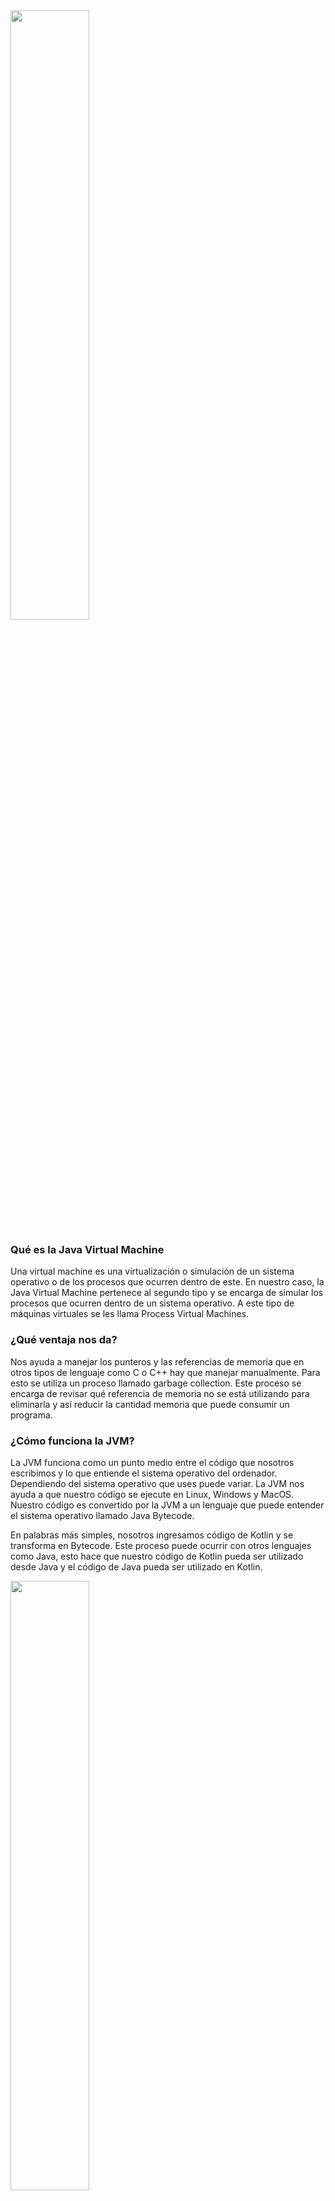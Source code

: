 
<img src="./static/images/kotlin.png" style="width:50%;"/>

### Qué es la Java Virtual Machine

Una virtual machine es una virtualización o simulación de un sistema operativo o de los procesos que ocurren dentro de este. En nuestro caso, la Java Virtual Machine pertenece al segundo tipo y se encarga de simular los procesos que ocurren dentro de un sistema operativo. A este tipo de máquinas virtuales se les llama Process Virtual Machines.

### ¿Qué ventaja nos da?

Nos ayuda a manejar los punteros y las referencias de memoria que en otros tipos de lenguaje como C o C++ hay que manejar manualmente. Para esto se utiliza un proceso llamado garbage collection. Este proceso se encarga de revisar qué referencia de memoria no se está utilizando para eliminarla y así reducir la cantidad memoria que puede consumir un programa.

### ¿Cómo funciona la JVM?

La JVM funciona como un punto medio entre el código que nosotros escribimos y lo que entiende el sistema operativo del ordenador. Dependiendo del sistema operativo que uses puede variar. La JVM nos ayuda a que nuestro código se ejecute en Linux, Windows y MacOS. Nuestro código es convertido por la JVM a un lenguaje que puede entender el sistema operativo llamado Java Bytecode.

En palabras más simples, nosotros ingresamos código de Kotlin y se transforma en Bytecode. Este proceso puede ocurrir con otros lenguajes como Java, esto hace que nuestro código de Kotlin pueda ser utilizado desde Java y el código de Java pueda ser utilizado en Kotlin.


<img src="./static/images/kotlin_924.png" style="width:50%;margin-left: auto; margin-right: auto"/>



### Carpetas y ficheros a la izquierda

SI inician con un ** punto “.” **, guardan información de nuestro proyecto.

* “gradle” es un sistema de compilacion de Android
* "build" carpeta que almacena el codigo compilado por gradle
* "src" carpeta más importante donde se encuentra nuestro codigo
* _‘main.kt’ _ fichero que sirve como punto de entrada para el desarrollo de nuestra app
* "test" carpeta de tests necesarios para la app
* _‘build.gradle.kts’ _ fichero que contiene la configuración de como funciona el proyecto, versiones, dependencias, etc.
* _‘gradle.properties’ _ fichero que permite declarar propiedades del proyecto
* ’seetings.gradle.kts’ fichero para especificar propiedades del proyecto


### Variables en Kotlin

var = valores que pueden cambiar
val = valores que no pueden cambiar
const val = valores que no deben camiar nunca, se declaran fuera de las funciones

Declarar variables

{var/val/const val} {nombreVariable} : {Tipo de dato (opcional)} = {valor}


```java
const val PI = 3.1415 //constante

fun main(args: Array<String>) {
    println("Hello World!")
    var optionA = 80 //variable mutable
    println( "numero: "+optionA)
    optionA = 50
    println( "numero cambiado: "+  optionA )

    val name = "susana" //variable inmutable
    println("name: "+ name )
    println("pi"+PI)

```

### Modificadores y tipos de datos en Kotlin

¿Qué es un dato primitivo
Tipos de datos originales de un lenguaje de programación. En Kotlin lo son los enteros, booleanos y cadenas de texto

¿Qué es un objeto
Es una combinación de variables, funciones y otros objetos.
En Kotlin todo es un objeto, se convierten los datos primitivos a un objeto para obtener algunas ventajas como:

Crear funciones especificas para el objeto que ayuden a no reescribir el código

Sobrescribir operadores como la suma o multiplicación

-Enteros
-Cadenas de texto
-Booleanos

Comparten en común que son primitivos ya que vienen directamente con el lenguaje, con ellos se pueden crear objetos.

### Operaciones con los tipos de datos en Kotlin

En Kotlin las operaciones son traducidas a funciones interiormente por el compilador. La operación val tercerValor = primerValor + segundoValor es lo mismo que decir tercerValor = primerValor.plus(segundoValor).

En la siguiente tabla te voy a dejar las operaciones que vas a poder realizar con los distintos tipos de datos y si te encuentras con alguno que no permita realizar esa operación puedes crearla por tu cuenta. Recuerda que Kotlin te permite extender el lenguaje para aprovechar estas funcionalidades.

Operaciones más utilizadas

|Expresión |	Función 	|Operator Fun|
|----------|------------|--------------|
|a + b 	| c = a + b |	public operator fun plus(other: Int): Int|
|a - b 	|c = a - b 	|public operator fun minus(other: Int): Int|
|a * b 	|c = a * b 	|public operator fun times(other: Int): Int|
|a / b 	|a = a / b 	|public operator fun div(other: Int): Int|
|a % b 	|c = a % b 	|public operator fun rem(other: Int): Int|
|a++ 	  |c = a++ 	  |public operator fun inc(): Int|
|a– 	  |c = a– 	  |public operator fun dec(): Int|
|a > b 	|c = a > b 	|public override operator fun compareTo(other: Int): Int|
|a < b 	|c = a < b 	|public override operator fun compareTo(other: Int): Int|
|a >= b  |c = a >= b |public override operator fun compareTo(other: Int)|: Int|
|a <= b |c = a <= b |public override operator fun compareTo(other: Int)|: Int|
|a != b |c = a != b 	|public open operator fun equals(other: Any?): |Boolean|

Dependiendo del tipo de dato que tengas podrás utilizar todos o solamente algunas de estas operaciones, por ejemplo si tienes una variable del tipo de dato String no vas a poder dividirla, a menos que tú crees esa función. Sin embargo, sí vas a poder sumar dos variables del tipo de dato String para obtener el valor de dicha suma.

Con esto espero que hayas obtenido una idea sobre cómo funcionan las operaciones, queda de parte de ti si prefieres utilizar la versión larga del operator fun o el operador directamente.

Ten en cuenta que si las operator fun se inventaron para que puedas reducir tu código a operaciones con símbolos ¿por algo será, no?


### Paradigmas de la programación:

Son formas de escribir código.

* Paradigma Imperativo: Se basa en modificar variables de estado que se encuentran dentro del programa y así hacer que el código realice las tareas que quieres.

* Paradigma declarativo: programacion funcional Nos ayuda a entender que es lo que tiene que hacer un programa, como hace las cosas el programa.



### CONDICIONAL IF

Es un mecanismo que nos proporciona el lenguaje para evaluar condiciones que son true o false y así decidir que bloque de codigo se va a ejecutar.  

Para evaluar las condiciones con la sentencia if debemos aprender el concepto de operador condicional, este operador nos van a servir para evaluar condiciones, los operadores condicional son:  

```
> mayor que.
< menor que.
>= mayor o igual que.
<= menor o igual que
== igualdad.
!= desigualdad.  

```
OPERADORES LOGICOS

Con los operadores logicos podremos comparar mas de una condición.  

&& operador "y": con este operador todas las condiciones tienen que ser verdaderas para que se cumpla la sentencia if.  

|| operador "o": basta que se cumpla una de las condiciones para que se cumpla la sentencia if.  

! operador "no"

### ESTRUCTURA DE CONTROL WHEN

Esta sentencia sirve en los casos que tengamos que comparar nuestra variable con múltiples opciones, ya que con la sentencia IF puede resultar poco optimo. 

SINTAXIS WHEN

* Iniciamos con la palabra reservada WHEN.
* Entre parentesis () escribimos la variable o constante que queremos evaluar.
* Posteriormente, vamos abrir y cerrar llaves {}, dentro de estas escribiremos las diferentes condiciones o casos.
* Cada vez que creamos un condición deberemos escribir un guion y un mayor que (->), luego entre llaves {} colocaremos el bloque de codigo que se va a ejecutar, para ello se escribe println(“el mensaje que va a salir por consola”).
* Por ultimo, utilizaremos ELSE para definir un bloque de codigo en caso que ninguna de nuestras opciones coincidan con el valor de nuestra variable.

EJEMPLO CON STRING

<EJEMPLO:

```java
val pais = "Argentina"

when(pais) {
    "Argentina" -> {
        println("El idioma de ${pais} es Español");
    } "Alemania" -> {
        println("El idioma de ${pais} es Aleman");
    } "EEUU" -> {
        println("El idioma de ${pais} es Ingles");
    } "Brasil" -> {
        println("El idioma de ${pais} es Portugues");
    } else -> {
        println("No conocemos el idioma");
    }
} > 
```

Si tenemos varios casos que coinciden con el mismo valor, lo podremos unir en una única condición colocando una coma(,) al final de cada condición.   

Al trabajar con when y números enteros (Int) podremos usar rangos, para ello debemos:  

* Se utiliza la misma sintaxis.
* En los casos o condiciones utilizaremos la palabra reservada IN.
* Seguido del valor inicial.
* Luego escribir dos puntos (…) y
* Por ultimo, colocamos el valor en donde se quiere que termine nuestro rango.

EJEMPLO CON NUMEROS ENTEROS

```java
val edad = 33;

when(edad) {
    in 0..3 -> {
        println("Tu edad es ${edad} eres un bebe");
    } in 4..11 -> {
        println("Tu edad es ${edad} eres un niño");
    } in 12..18 -> {
        println("Tu edad es ${edad} eres un adolecente");
    } in 19..59 -> {
        println("Tu edad es ${edad} eres un adulto");
    } in 60..99 -> {
        println("Tu edad es ${edad} eres un adulto mayor");
    } else -> {
        println("😲");
    }
}> 
```

### Bucles: While y Do While

Con while podemos hacer que se ejecute un bloque de código determinado hasta que se cumpla una condición.

Cuando usamos este tipo de bucles hay que tener cuidado para evitar producir bucles infinitos no deseados, para lo que necesitamos que dentro del bucle se actualice el valor que usemos en la condición de salida bajo alguna circunstancia.

En el siguiente ejemplo se ejecuta el bucle mientras (while) el día sea menor que 6 y cuando deja de cumplirse termina.

```java
var dia= 1
println("Empiza la semana")
while(dia < 6) {
    if  (dia == 1) {
        println("$dia dia trabajando")
    } else {
        println("$dia dias trabajando")
    }

    dia++ // Actualizamos la condicion
}
println("A descansar")

/* Resultado:
Empiza la semana
1 dia trabajando
2 dias trabajando
3 dias trabajando
4 dias trabajando
5 dias trabajando
A descansar
*/
```

### Null-Safety en Kotlin


Por defecto, todas las variables en Kotlin son non-nullable. De este modo, si intentamos asignar un valor null a cualquier variable, el compilador lanzará un error:

```java
var saludoNullable: String? = "Hola"
saludoNullable = null // Compila
```
Si queremos permitir que una variable pueda ser null, tendremos que definirla añadiendo ? a su tipo de datos.

## nullables

cuando declaras las variables de manera normal, estas no pueden ser inicializadas como null pero s agregamos un **? despues del tipo de dato nos permitira agregar un null**

este tipo de datos es para evitar el null pointer exeption 

si necesitamos obtener la longitud de nuestra variable con ? nos marcara un error pero podemos evitarlo usando un unsafe !!

```java
var myVar : String? = null
//unsafe operator
println(myVar!!.length)
```

## Null-Safety

Una variable es nula, cuando no se le ha asignado un valor 

Sir Tony Hoare, creo la referencia null o null pointer en 1965

Se recomienda evitar usar null, pues este nos puede causar errores al correr la app

### Nulable

Un tipo de dato nullable es una variable que puede contener un null, la forma en que se declaran es la siguiente:

```java
var segundoNombre? = "Maribel"
```

### Safe calls

es una herramienta que nos proporciona Kotlin, que nos hayuda a ejecutar cierto codigo cuando la variable no es nula, y lo realizamo de la sigueinte manera:

```java
println(segundoNombre?.length())
```

### Double bang !!

el operador !! le dice al compilador que estas 100% seguro de que en ese punto la variable no es null.

Se recomienda usarlo poco, por que puede ser considerado mala practica y ademas puede que la variable si llegue null 

### Elvis operation

Elvis operation ?: nos regresa un valor por defecto cuando una variable  es null y de esa forma evitamos ciertos errores

```java
fun main() {
    //cone el signo ? indicamos que la variable puede ser null
    var nombre : String? =  null;

    val caracterNumber :Int = nombre?.length ?: 0
    println(caracterNumber)

}
```

Ojo!

* Tu no puedes tener un catch o finally sin un try
* Tu no puedes poner codigo entre el try y el catch, o el catch y el finally.

por ejemplo:

```java
try { callRiskyCode( ) }
x = 7
catch(e: Bad Exception) {}
```

* Un try puede estar seguido de un catch o un finally
* Un try puede tener multiples catch blocks.

Esta explicacion esta en el libro Head First Kotlin en la pagina 244. Un gran libro en ingles que recomiendo mucho!


### 0El Elvis operator ?: 

Es una versión segura de una expresión if. Devuelve el valor a su izquierda si no es nulo. De lo contrario, devuelve el valor a su derecha… por ejemplo:

```java
w?.play ?: -1

```

El Elvis operator primero verifica el valor a su izquierda, en este caso w?.play y si ese valor no es null, el Elvis operator lo retorna. En el caso de que el valor de la izquierda sea null, el Elvis operator retornara el valor de la derecha, en este caso -1

es como decir "si w no es nulo y su propiedad de play no es nula, devuelve el valor de la propiedad de play, de lo contrario, devuelve -1

Pueden encontrar mas información sobre este tema en el libro que les recomende anteriormente Head First Kotlin!

### Listas


* Las listas son inmutables, si queremos agregar, remover o usar funciones mas avanzadas necesitaremos una mutableList.
* Podemos tener valores duplicados en una lista
* Podemos recorrer todos los elementos de una lista
* La principal diferencia entre una lista y un array es que la lista no puede actualizar ninguna de las referencias que almacena


```java
fun main(args: Array<String>) {

    // Lista inmutable
    val listaDeNombre = listOf("Nestor", "Joel", "Camila")
    println(listaDeNombre)

    // Lista mutable
    val listaVacia = mutableListOf<String>()
    println(listaVacia)
    listaVacia.add("Nestor") //.add agregar un valor a la lista
    println(listaVacia)

    val valorUsandoGet = listaVacia.get(0) //.get Obtener el valor de la lista
    println(valorUsandoGet)

    val valorUsandoOperador = listaVacia[0]
    println(valorUsandoOperador)


    val primerValor: String? = listaDeNombre.firstOrNull() // .first Obtener el  primer valor de una lista
    println(primerValor)

    listaVacia.removeAt(0) // removeAt Eliminar elementos de la una lista
    println(listaVacia)

    listaVacia.add("Joel")
    listaVacia.removeIf() {caracteres -> caracteres.length > 3} // removeIf Solo cuando la condicion sea valida
    println(listaVacia)

    val myArray = arrayOf(1,2,3,4,5)
    println("Mi array $myArray")
    println("Array como lista ${myArray.toList()}")
    
    // Para performance utilizar siempre arrays ** de lo contraria utilizar listas
}

```

### Filtrar listas

```java
fun main(args: Array<String>) {
    val numerosDeLoteria = listOf(11, 15, 30, 66, 5)

    //Ordenar ascendentemente con sorted
    val numerosSorted = numerosDeLoteria.sorted()
    println(numerosSorted)

    //Ordenar descendentemente con sortedDescending
    val numerosDescendientes = numerosDeLoteria.sortedDescending()
    println(numerosDescendientes)

    //Ordenar dependiendo de una condición con sortedBy
    val ordenarPorMultipos = numerosDeLoteria.sortedBy { num -> num < 50 }
    println(ordenarPorMultipos)

    //Ordenar de forma aleatoria
    val numerosAletorios = numerosDeLoteria.shuffled()
    println(numerosAletorios)

    //Ordenar de forma inversa
    val numerosEnReversa = numerosDeLoteria.reversed()
    println(numerosEnReversa)


    //Funciones de programación funcional

    //Map - Convertir un elemento de un tipo a otro tipo // siempre devuelve el ultimo valor

    val mensajesDeNumeros = numerosDeLoteria.map { num -> "Tu numero de lotería es $num" }
    println(mensajesDeNumeros)

    //Filtrar elementos dependiendo de condiciones con filter
    val numerosFiltrados = numerosDeLoteria.filter { num -> num > 50 }
    println(numerosFiltrados)
}

```

### Maps

Los mapas asocian claves con valores. Las claves deben ser únicas, pero los valores asociados no. De este modo, cada valor puede ser usado para identificar de manera única el valor asociado, ya que el mapa asegura que no puedes duplicar claves en la colección. Internamente, Kotlin usa la colección Java Map para implementar los mapas.
A diferencia de las interfaces List y Set en Kotlin que extienden la interfaz Collection, la interfaz Map no extiende nada. Algunas de las propiedades y funciones disponibles en esta interfaz se muestran a [g1] continuación. Observa como solo se permite hacer consultas, al definir una colección inmutable.
```java
//size: tamaño de la colección.

isEmpty(): //indica si el mapa está vacío.
containsKey(key: K): //indica si el mapa contiene una clave.
containsValue(value: V): // indica si el mapa contiene un valor.
get(key: K): //valor asociado a la llave dada o null si no se encuentra.
keys: //devuelve un Set inmutable con todas las claves en el mapa.
values: Collection //inmutable de todos los valores en el mapa.
mapOf() //crea un mapa inmutable compuesto por una lista de pares, donde el primer valor es la clave, y el segundo es el valor. Devuelve un objeto de tipo Map.

val prefijos: Map<Int, String> = mapOf(34 to "España", 1 to "USA", 233 to "Ghana")
for ((key, value) in prefijos) {
    println("$key es el código telefónico de $value")
}

//Podemos obtener el valor de una clave usando la función get(). También podemos usar los corchetes como un atajo para get().

print(prefijos.get(34)) // España
print(prefijos[34])     // España 

//La interfaz MutableMap no extiende la interfaz MutableCollection; su único padre es la interfaz Map. Este anula las propiedades keys, entries y values de la interfaz padre para poder redefinirlas. Además, incluye algunas funciones extra como:

put(key: K, value: V) //inserta el par clave-valor en el mapa. Devolverá el valor previo enlazado con la clave o null si la clave no existía.
remove(key: K) //borra la clave y su valor enlazado.
putAll(from: Map<out K, V>) //agrega nuevos pares clave-valor desde otro mapa. Si una clave ya existente será actualizada con el nuevo valor.
clear() //elimina todos los elementos del mapa.
mutableMapOf() //permite crear un mapa mutable sin indicar la implementación:

val monedas: MutableMap<String, String> = mutableMapOf("euro" to "España", "dolar" to "EEUU", "libra" to "UK")

println("Paises ${ monedas.values}") 
println("Monedas ${ monedas.keys}") 
monedas.put("cedi", "Ghana")
monedas.remove("dolar")  

```
Para indicar implementaciones específicas dispones de: hashMapOf() para crear un mapa de tipo LinkedHashMap., donde puedes consultar el orden en que los elementos fueron insertados, y sortedMapOf() para SortedMap, en el cual todas las entradas se almacenan en un orden de clave ascendente.



### Sets

Set Es similar a una lista, pero sin elementos repetidos

```java
fun main(args: Array<String>) {

    //Conjunto inmutable
    val vocalesRepidas = setOf("a", "e", "i", "o", "u", "a", "e", "i", "o", "u")
    println(vocalesRepidas)

    //Conjunto mutable
    val numerosFavoritos = mutableSetOf(1, 2, 3, 4)
    println(numerosFavoritos)
    numerosFavoritos.add(5)
    numerosFavoritos.add(5)
    println(numerosFavoritos)
    // Se elimina el elemento dependiendo del valor
    numerosFavoritos.remove(1)
    println(numerosFavoritos)

    val valorDelSet = numerosFavoritos.firstOrNull{ num -> num > 2}
    println(valorDelSet)
}
```

### ¿Qué son las funciones?

Las funciones se declaran usando la palabra clave fun, seguida del nombre del método, los paréntesis donde declararemos los valores de entrada y unas llaves que limitan la función.

```java
fun main(args: Array<String>) {
    showMyName()
    showMyLastName()
    showMyAge()
}
fun showMyName(){
    println("Me llamo Aris")
}
fun showMyLastName(){
    println("Mi Apellido es Guimerá")
}
fun showMyAge(){
    println("Tengo 24 años")
}
```
Si os fijáis en el código anterior, tenemos 4 métodos. 3 de ellos están destinados para una sola función (mostrar nombre, edad y apellidos) pero no se ejecutarán a no ser que sean llamados. Por ello el cuarto método que es el que se ejecutar el código, los llamará en el orden que le pongamos. Dándonos un resultado así.

Funciones con parámetros de entrada
Ahora vamos a ver las funciones con parámetros de entrada, que son iguales, pero al llamarlas habrá que mandarle las variables que necesite.

```java
fun main(args: Array<String>) {
    showMyInformation("Aris", "Guimerá", 24)
}
fun showMyInformation(name: String, lastName: String, age: Int){
    println("Me llamo $name $lastName y tengo $age años.")
}
```
Como se puede observar, tiene tres parámetros de entrada, la forma de declararlos es muy fácil el nombre de la variable, seguida de dos puntos y el tipo de variable, aquí si es obligatorio definir el tipo.

Obviamente al llamar al método podemos pasarle variables recuperadas de otros métodos y demás.

Funciones con parámetros de salida
Nos queda por ver como una función puede devolver un resultado o lo que haga nuestro método. La única limitación es que solo se puede devolver un parámetro, aunque para eso tenemos los métodos (ya lo veremos más tarde).

```java
fun main(args: Array<String>) {
    var result = add(5, 10)
    println(result)
}
fun add(firsNumber: Int, secondNumber: Int) : Int{
    return firsNumber + secondNumber
}

```

Como el ejemplo anterior añadimos los parámetros de entrada pero esta vez, al cerrar los paréntesis pondremos el tipo de variable que debe devolver nuestra función. Luego la función hará todo lo que tenga que hacer y cuando tenga el resultado, lo devolveremos con la palabra clave return.

Si el método es muy fácil, podemos evitar las llaves y simplificar la función un poco más.

```java
fun add(firsNumber: Int, secondNumber: Int) : Int = firsNumber + secondNumber
```

### Funciones de extensión en Kotlin

Las funciones de extensión (o extension functions en inglés) son funciones que, como su propio nombre indica, nos ayudan a extender la funcionalidad de clases sin necesidad de tocar su código. Ahora vamos a ver cómo se definen estas funciones, y algunos ejemplos que a mí personalmente me resultan muy útiles.

¿Cómo se define una función de extensión?
Tan solo hay que escribir una función como lo harías normalmente, y ponerle delante el nombre de la clase separado por un punto.

Ejemplo muy sencillo: queremos hacer que una vista tenga la función visible(), que la hace visible. Escribiríamos algo como esto:

```java
fun View.visible() {
    this.visibility = View.VISIBLE
}
//El this  lo he puesto para que veas que podemos usar las funciones y propiedades de esa clase como si estuviéramos dentro de  la propia clase, pero lo puedes omitir:

fun View.visible() {
    visibility = View.VISIBLE
}

```
Algunos ejemplos interesantes
Hay un par de ejemplos que me gusta poner, porque resumen muy bien la potencialidad de esto.

El primero es cuando estás inflando una vista dentro de un adapter. Normalmente utilizarías algo así:

```java
override fun onCreateViewHolder(parent: ViewGroup, viewType: Int): ViewHolder {
    val v = LayoutInflater.from(parent.context).inflate(R.layout.view_item, parent, false)
    return ViewHolder(v)
}
```
La línea que infla la vista y usa el parent es demasiado compleja, y el 99% de las veces suele ser igual en cualquier adapter. ¿Por qué no hacer que los ViewGroup  puedan inflar vistas?

```java
fun ViewGroup.inflate(layoutRes: Int): View {
    return LayoutInflater.from(context).inflate(layoutRes, this, false)
}

//Ahora ya puedes utilizarlo en el código de arriba:

override fun onCreateViewHolder(parent: ViewGroup, viewType: Int): ViewHolder {
    val v = parent.inflate(R.layout.view_item)
    return ViewHolder(v)
}
```
Un ejemplo muy parecido se puede hacer con las imágenes. Si utilizas por ejemplo la librería de Picasso, necesitas andar haciendo el típico ritual:

Picasso.with(imageView.context).load(url).into(imageView)

¿Qué te parecería poder decirle a ImageView que cargue una url directamente?

```java
fun ImageView.loadUrl(url: String) {
    Picasso.with(context).load(url).into(this)
}

imageView.loadUrl(url)
```

Propiedades de extensión

Igual que puedes hacer funciones de extensión, lo mismo puedes hacer con properties. Lo único que no podrán guardar un estado propio, sino valerse de las funciones ya existentes para modificar el estado:

```java
val ViewGroup.children: List get() = (0..childCount -1).map { getChildAt(it) }
//  Esta property recupera los hijos de un ViewGroup
// Ahora podrías iterar sobre ellos directamente:
parent.children.forEach { it.visible() }
```

Nota: it es una palabra reservada que se utiliza para acceder al valor de entrada de la función, cuando solo hay uno. Como ya hemos visto en otros artículos, se pueden nombrar esos valores de entrada, y asignar más cuando hay más de uno.

Conclusión
Con las funciones y las propiedades de extensión puedes extender cualquier librería a la que no tengas acceso y luego utilizar esas funciones y propiedades como si fueran propias de la clase. Lo único que verás es un import extra en el archivo en el que se use.

Si de verdad vas en serio con Kotlin y, como yo, piensas que es el lenguaje del futuro en Android, te recomiendo que le eches un vistazo al training gratuito, donde te contaré todo lo que necesitas para aprender a crear tus Apps Android en Kotlin desde cero.

### Parámetros por defecto

Una de las características de Kotlin es la posibilidad de trabajar con funciones con parámetros con valores por defecto. Tomemos como ejemplo la función sum que tiene dos parámetros y le agregamos un parámetro más:
```java
fun sum(x:Int, y:Int, z:Int): Int{
   return x + y + z
}

//Se podría asignar un valor a una de las variables:

fun sum(x:Int, y:Int, z:Int = 0): Int{
   return x + y + z
}

//Luego la función sum, podría llamarse de las siguientes maneras:

sum(3, 2, 1)
sum(2, 4)

```
En ambos casos funciona en forma adecuada. Esto tiene una ventaja pues permite crear funciones con parámetros por defecto, con lo cual evita realizar sobre carga de funciones. En lenguajes como Java no hay parámetros por defecto, con lo cual muchas veces se tiene que sobre cargar los métodos.

Parámetros con nombres
Que sucede si queremos imprimir determinados parámetros que no sean contiguos, por ejemplo, el primero y el tercero.

```java
//Generamos una nueva función:

fun printDetails(name:String,email:String = "", phone:String){
 println("name: $name - email: $email - phone: $phone")
}

//Si hacemos email con un valor por defecto:

printDetails("Juan", "123 123")
```
Esta función nos genera erro, pues el tercer valor phone, no tiene asignado un valor por defecto y es requerido. Por otro lado, por la forma de la variable, el valor indicado corresponde a phone, más el método no sabe como distinguir que es el tercer parámetro. Esto se soluciona utilizando el valor de los parámetros:

```java
printDetails("Juan", phone="123 123")

//Al tener el nombre de los parámetros, se pueden ingresar los parámetros en un orden indistinto:

printDetails(name="Juan", phone = "123 123")
printDetails(phone = "123 123", name="Juan" )

```
Esto es util cuando tengo funciones con múltiples parámetros. Usar el nombre de los parámetros permite ser más expresivo con nuestro código.

No es recomendable tener funciones con cinto o seis parámetros, para esto es recomendable tener un objeto que agrupe este conjunto de parámetros, pero en caso de que tengamos este tipo de funciones. El uso de los nombres es muy útil.


### Lambdas

Las funciones lambda (“lambdas”) son una forma sencilla de crear funciones ad-hoc (para un fin determinado). Las lambdas se pueden denotar de forma muy concisa en muchos casos gracias a la inferencia de tipos y la variable it implícita.


Ejemplos de declaración de Lambdas:

```java
//Una lambda con tipos explícitos en todas partes. La lambda es la parte entre llaves, que se asigna a una variable de tipo (String) -> String (un tipo de función)
val upperCase1: (String) ->String={str: String -> str.uppercase()}

//Inferencia de tipo dentro de lambda: el tipo del parámetro lambda se infiere del tipo de variable a la que está asignado.
val upperCase2: (String) -> String = {str -> str.uppercase()}

//Inferencia de tipo fuera de lambda: el tipo de variable se infiere del tipo del parámetro lambda y el valor de retorno.
val upperCase3 = {str: String -> str.uppercase()}

//No puede hacer ambas cosas a la vez, el compilador no tiene la posibilidad de inferir el tipo de esa manera.
//val upperCase4: {str -> str.uppercase()}


//Para lambdas con un solo parámetro, no tiene que nombrarlo explícitamente. En su lugar, puede utilizar la variable it implícita. Esto es especialmente útil cuando se puede inferir el tipo (que suele ser el caso).
val upperCase5: (String) -> String = {it.uppercase()}

//Si su lambda consta de una única llamada de función, puede usar punteros de función (: :).
val upperCase6: (String) -> String = String::uppercase
println(upperCase1("hello"))
println(upperCase2("hello"))
println(upperCase3("hello"))
println(upperCase5("hello"))
println(upperCase6("hello"))

```

### High Order functions

Funciones de orden superior

Kotlin es un lenguaje orientado a objetos pero introduce características existentes en los lenguajes funcionales que nos permiten crear un código más claro y expresivo.

Una de las características del paradigma de la programación funcional son las funciones de orden superior.

Las funciones de orden superior son funciones que pueden recibir como parámetros otras funciones y/o devolverlas como resultados.

Veremos una serie de ejemplos muy sencillos para ver como Kotlin implementa el concepto de funciones de orden superior y a medida que avancemos en el curso podremos ver las ventajas de este paradigma.

Problema 1
Definir una función de orden superior llamada operar. Llegan como parámetro dos enteros y una función. En el bloque de la función llamar a la función que llega como parámetro y enviar los dos primeros parámetros.
La función retorna un entero.

Proyecto147 - Principal.kt
```java
fun operar(v1: Int, v2: Int, fn: (Int, Int) -> Int) : Int {
    return fn(v1, v2)
}

fun sumar(x1: Int, x2: Int) = x1 + x2

fun restar(x1: Int, x2: Int) = x1 - x2

fun multiplicar(x1: Int, x2: Int) = x1 * x2

fun dividir(x1: Int, x2: Int) = x1 / x2

fun main(parametro: Array<String>) {
    val resu1 = operar(10, 5, ::sumar)
    println("La suma de 10 y 5 es $resu1")
    val resu2 = operar(5, 2, ::sumar)
    println("La suma de 5 y 2 es $resu2")
    println("La resta de 100 y 40 es ${operar(100, 40, ::restar)}")
    println("El producto entre 5 y 20 es ${operar(5, 20, ::multiplicar)}")
    println("La división entre 10 y 5 es ${operar(10, 5, ::dividir)}")
}

//Tenemos definidas 6 funciones en este problema. La única función de orden superior es la llamada “operar”:

fun operar(v1: Int, v2: Int, fn: (Int, Int) -> Int) : Int {
    return fn(v1, v2)
}

//El tercer parámetro de esta función se llama “fn” y es de tipo función. Cuando un parámetro es de tipo función debemos indicar los parámetros que tiene dicha función (en este caso tiene dos parámetros enteros) y luego del operador -> el tipo de dato que retorna esta función:

fn: (Int, Int) -> Int

//Cuando tengamos una función como parámetro que no retorne dato se indica el tipo Unit, por ejemplo:

fn: (Int, Int) -> Unit

//El algoritmo de la función operar consiste en llamar a la función fn y pasar los dos enteros que espera dicha función:

return fn(v1, v2)

//Como la función operar retorna un entero debemos indicar con la palabra clave return que devuelva el dato que retorna la función “fn”.

//Las cuatro funciones que calculan la suma, resta, multiplicación y división no tienen nada nuevo a lo visto en conceptos anteriores:

fun sumar(x1: Int, x2: Int) = x1 + x2

fun restar(x1: Int, x2: Int) = x1 - x2

fun multiplicar(x1: Int, x2: Int) = x1 * x2

fun dividir(x1: Int, x2: Int) = x1 / x2

//En la función main llamamos a la función operar y le pasamos tres datos, dos enteros y uno con la referencia de una función:

val resu1 = operar(10, 5, ::sumar)

//Como vemos para pasar la referencia de una función antecedemos el operador ::
//La función operar retorna un entero y lo almacenamos en la variable resu1 que mostramos luego por pantalla:

println("La suma de 10 y 5 es $resu1")

// Es importante imaginar el funcionamiento de la función operar que recibe tres datos y utiliza uno de ellos para llamar a otra función que retorna un valor y que luego este valor lo retorna operar y llega finalmente a la variable “resu1”.

// Llamamos a operar y le pasamos nuevamente la referencia a la función sumar:

val resu2 = operar(5, 2, ::sumar)
println("La suma de 5 y 2 es $resu2")

// De forma similar llamamos a operar y le pasamos las referencias a las otras funciones:

println("La resta de 100 y 40 es ${operar(100, 40, ::restar)}")
println("El producto entre 5 y 20 es ${operar(5, 20, ::multiplicar)}")
println("La división entre 10 y 5 es ${operar(10, 5, ::dividir)}")

```
Tener en cuenta que para sumar dos enteros es mejor llamar directamente a la función sumar y pasar los dos enteros, pero el objetivo de este problema es conocer la sintaxis de las funciones de orden superior presentando el problema más sencillo.

Las funciones de orden superior se pueden utilizar perfectamente en los métodos de una clase.

Problema 2

Declarar una clase que almacene el nombre y la edad de una persona. Definir un método que retorne true o false según si la persona es mayor de edad o no. Esta función debe recibir como parámetro una función que al llamarla pasando la edad de la persona retornara si es mayor o no de edad.
Tener en cuenta que una persona es mayor de edad en Estados Unidos si tiene 21 o más años y en Argentina si tiene 18 o más años.

Proyecto148 - Principal.kt

```java
class Persona(val nombre: String, val edad: Int) {
    fun esMayor(fn:(Int) -> Boolean): Boolean {
        return fn(edad)
    }
}

fun mayorEstadosUnidos(edad: Int): Boolean {
    if (edad >= 21)
        return true
    else
        return false
}

fun mayorArgentina(edad: Int): Boolean {
    if (edad >= 18)
        return true
    else
        return false
}

fun main(parametro: Array<String>) {
    val persona1 = Persona("juan", 18)
    if (persona1.esMayor(::mayorArgentina))
        println("${persona1.nombre} es mayor si vive en Argentina")
    else
        println("${persona1.nombre} no es mayor si vive en Argentina")
    if (persona1.esMayor(::mayorEstadosUnidos))
        println("${persona1.nombre} es mayor si vive en Estados Unidos")
    else
        println("${persona1.nombre} no es mayor si vive en Estados Unidos")
}

// Declaramos la clase Persona con dos propiedades llamadas nombre y edad:

class Persona(val nombre: String, val edad: Int) {

// La clase persona por si misma no guarda la nacionalidad de la persona, en cambio cuando se pregunta si es mayor de edad se le pasa como referencia una función que al pasar la edad nos retorna true o false:

fun esMayor(fn:(Int) -> Boolean): Boolean {return fn(edad)}

// Tenemos dos funciones que al pasar una edad nos retornan si es mayor de edad o no:

fun mayorEstadosUnidos(edad: Int): Boolean {
    if (edad >= 21)
        return true
    else
        return false
}

fun mayorArgentina(edad: Int): Boolean {
    if (edad >= 18)
        return true
    else
        return false
}

// En la función main creamos un objeto de la clase persona:

val persona1 = Persona("juan", 18)

// Llamamos al método esMayor del objeto persona1 y le pasamos la referencia de la función “mayorArgentina”:

 if (persona1.esMayor(::mayorArgentina))
        println("${persona1.nombre} es mayor si vive en Argentina")
    else
        println("${persona1.nombre} no es mayor si vive en Argentina")

// Ahora llamamos al método esMayor pero pasando la referencia de la función “mayorEstadosUnidos”:

if (persona1.esMayor(::mayorEstadosUnidos))
        println("${persona1.nombre} es mayor si vive en Estados Unidos")
    else
        println("${persona1.nombre} no es mayor si vive en Estados Unidos")

// Como podemos comprobar el concepto de funciones de orden superior es aplicable a los métodos de una clase.

// No hicimos un código más conciso con el objeto que quede más claro la sintaxis de funciones de orden superior, pero el mismo problema puede ser:

class Persona(val nombre: String, val edad: Int) {
    fun esMayor(fn:(Int) -> Boolean) = fn(edad)
}


fun mayorEstadosUnidos(edad: Int) = if (edad >= 21) true else false

fun mayorArgentina(edad: Int) = if (edad >= 18) true else false

fun main(parametro: Array<String>) {
    val persona1 = Persona("juan", 18)
    if (persona1.esMayor(::mayorArgentina))
        println("${persona1.nombre} es mayor si vive en Argentina")
    else
        println("${persona1.nombre} no es mayor si vive en Argentina")
    if (persona1.esMayor(::mayorEstadosUnidos))
        println("${persona1.nombre} es mayor si vive en Estados Unidos")
    else
        println("${persona1.nombre} no es mayor si vive en Estados Unidos")
}
```

### La Función let { }

La función let es una función que crea un alcance temporal para un objeto en el interior de un bloque de código.

Esto quiere decir, que puedes referirte al objeto sin usar su nombre debido a que es el parámetro de la función lambda pasada a let.

inline fun <T, R> T.let(block: (T) -> R): R

Lenguaje del código: HTML, XML (xml)
Como vez en su declaración, let:

* Es una función genérica con argumentos T y R
* Es una función inline
* Es una función de extensión del tipo recibidor T
* Recibe como parámetro un tipo función (T) -> ®
* Retorna como resultado a R
* Ya que let ejecuta a block pasando la expresión this del objeto recibidor, es como si crearas un espacio de escritura para tus sentencias asociadas al objeto.

```java
val resultado = objeto.let{
    /* sentencias y retorno de valor */
}
```

Lenguaje del código: Kotlin (kotlin)

Ejemplo: Función let Para Mapear

```java
// Supongamos que tenemos una clase para las facturas junto a otra que representa las líneas que están en ella:

class InvoiceLine(val unitCost: Double)
class Invoice(val customer: String, val lines: List<InvoiceLine>)

// Lenguaje del código: Kotlin (kotlin)
// Ahora deseamos leer una factura y formatear las propiedades de la misma para mostrarlas en pantalla.

fun main() {
    val invoice = Invoice(
        "Fabricia",
        listOf(
            InvoiceLine(5.0),
            InvoiceLine(4.0),
            InvoiceLine(6.0)
        )
    )

    val invoiceDetail = invoice.let {
        val total = it.lines.sumOf { line -> line.unitCost }
        "La factura de ${it.customer} tiene un total de $total"
    }

    println(invoiceDetail)
}

```
Salida:

La factura de Fabricia tiene un total de 15.0

Como puedes notar, al invocar a invoice.let{}, el parámetro del lambda será invoice, por lo que podemos usar a it como referencia.

Con esta forma podemos obtener el total de la factura a través de it.lines.sumOf{} y construir un String resultante con it.customer.

El objetivo es crear un contexto que te permita mejorar la legibilidad del propósito de tu código.

Ejemplo: Función let Y Tipos Anulables

La función let también es de utilidad para ejecutar sentencias sobre tipos anulables en conjunto con el operador de acceso seguro(.?).

Si el objeto recibidor no es null, entonces las sentencias del lambda que pasaste como bloque de código son ejecutadas, de lo contrario no habrá acción.

Por ejemplo, ¿que pasaría si la factura leída fuese nula e intentaras imprimir su detalle?:

```java
fun main() {
    val invoice: Invoice? = null

    val invoiceDetail = invoice?.let {
        val total = it.lines.sumOf { line -> line.unitCost }
        "La factura de ${it.customer} tiene un total de $total"
    }

    println(invoiceDetail)
}

//Resultado: null
```

Lenguaje del código: JavaScript (javascript)
La función let tratará a invoice como si fuese no aceptara nulos en todo el alcance del lambda, de esta forma te evitas la comprobación de nulidad en cada línea del bloque de código.

Y si es null, entonces el parámetro block de let() no será ejecutado.


### With

“La función with nos ayuda a acceder directamente a las propiedades de la variable o a la misma variable utilizando this”

```java
fun main(args: Array<String>) {
	val colores = listOf("Azul", "Amarillo", "Rojo")

	// Tenemoes accedo directo al scope de colores con with, así ya no necesitamos escribir el nombre de la variable
	with(colores){
		println("Nuestros colores son $this")
		println("Esta lista tiene una cantidad de colores de $size")
	}
}
```

### Run

```java
fun main(args: Array<String>){
    val moviles = mutableListOf("Samsung A50","Samsung A51","Samsung A52")
            .run{
                removeIf{ movil->movil.contains("A50") }
                this
            }
    println(moviles)
}

```

### Apply

La Función apply

El propósito de la función apply es tomar como alcance al objeto recibidor T sobre el que es invocado, aplicar las sentencias del parámetro block que recibe sobre dicho contexto y retornar el mismo objeto modificado.
```java
inline fun <T> T.apply(block: T.() -> Unit): T

```
Lenguaje del código: Kotlin (kotlin)
Como ves, el cuerpo del tipo función a pasar es Unit, esto significa que no es necesario especificar un resultado en la última línea de la lambda con recibidor que pases como argumento.

Para referirte al recibidor, usa la expresión this y así tendrás acceso a los miembros.
```java
instancia.apply{
    // Modificación de propiedades
    // Llamada de métodos
    // etc.
}
```
La función apply trabaja similar a with, solo que apply es una función de extensión y retorna al objeto recibidor como resultado.

Esto te permite inicializar propiedades cuando creas u obtienes instancias de una clase e incluso encadenar operaciones subsecuentes.

Ejemplo Con La Función apply
Tomemos como ejemplo la declaración de una clase que representa un par de zapatos en el inventario de un negocio.
```java
data class Shoe(
    var size: Int = 38,
    var color: String = "Negro",
    var stock: Int = 10
)

// Ahora supongamos que es necesario crear una instancia inicial por defecto, luego es necesario cambiar sus propiedades y finalmente imprimir su detalle.

fun main() {
    val newShoe = Shoe()

    val shoeDetail = newShoe.apply {
        size = 42
        color = "Rojo"
        stock = 25
    }.toString()

    print(shoeDetail)
}

//Salida:

Shoe(size=42, color=Rojo, stock=25)
```
Al usar la función apply sobre la instancia del par de zapatos, fue posible acceder directamente a cada propiedad, ya que el contexto de la función lambda es newShoe. Si usas IntelliJ podrás un mensaje del objeto recibidor permanente:

Función apply En Android
La función apply es de gran utilidad cuando obtienes referencias de views en Android o las creas desde el código.

Por ejemplo, supón que requieres crear un CheckBox dinámicamente en un fragmento que maneja la creación de cuentas para tus usuarios.

Usando apply, puedes setear las propiedades necesarias para construcción:

```java
val checkBox = CheckBox(requireContext()).apply {
    text = "¿Enviar boletín semanal"

    isChecked = true
    contentDescription = "CheckBox para boletín semanal"
    setPadding(20)
}
```
Habrán propiedades cuyo mutador set() sea privado y no puedas acceder con el acceso de punto, por lo que debes usar directamente los métodos de asignación como setPadding().

### Also

DATO IMPORTANTE SOBRE SCOPE FUNCTIONS

apply y also devuelve el objeto contexto directamente.
let, run, y with retorna el último valor de la lambda.

Si quieren leer más sobre las scope functions, está la documentación de Kotlin: https://kotlinlang.org/docs/scope-functions.html

Por ejemplo, dice que usemos also cuando no queramos sobreescribir la referencia de this de un contexto exterior (el de la clase por ejemplo).

La función also es otra función de alcance, cuyo objetivo es permitirte añadir acciones adicionales sobre un objeto, a través de una lambda regular como parámetro.

Su uso se traduce a «y también hacer lo siguiente con el objeto».
```java
recibidor.also{
     accionesAdicionales(it)
}

//La declaración de su firma es la siguiente:
inline fun <T> T.also(block: (T) -> Unit): T
```

Al igual que apply, also retorna al objeto recibidor T como resultado y es una función de extensión. Salvo que block es un tipo función regular y usaremos la refenrecia it para T.

Ejemplo Con La Función also
Para ejemplificar el uso de la función also{} podemos tomar como base el ejemplo que vimos en el tutorial de apply, donde inicializábamos un par de zapatos y luego obteníamos su detalle para imprimirlo.

```java
data class Shoe(
    var size: Int = 38,
    var color: String = "Negro",
    var stock: Int = 10
)

fun main() {
    val newShoe = Shoe()

    val shoeDetail = newShoe.apply {
        size = 42
        color = "Rojo"
        stock = 25
    }.toString()

    print(shoeDetail)
}
```
En este caso podemos añadir la ejecución de print() como parte de la cadena de inicialización con la función also.
```java
fun main() {
    val newShoe = Shoe().apply {
        size = 42
        color = "Rojo"
        stock = 25
    }.also {
        print(it)
    }
}
```
Debido a que apply retorna la nueva instancia del zapato, es posible encadenar la llamada de also, por lo que la variable newShoe recibe el contenido final y de paso se imprime el mensaje pasando al indicador it.

Todo en una misma cadena de bloques asociados a un contexto que mejora la legibilidad de nuestro código.